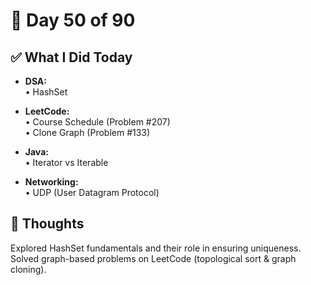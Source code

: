 # 📅 Day 50 of 90  

## ✅ What I Did Today  
- **DSA:**  
  • HashSet  

- **LeetCode:**  
  • Course Schedule (Problem #207)  
  • Clone Graph (Problem #133)  

- **Java:**  
  • Iterator vs Iterable  

- **Networking:**  
  • UDP (User Datagram Protocol)  

## 💭 Thoughts  
Explored HashSet fundamentals and their role in ensuring uniqueness. Solved graph-based problems on LeetCode (topological sort & graph cloning). 
